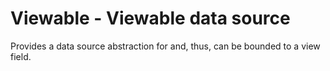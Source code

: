 # Viewable - Viewable data source
Provides a data source abstraction for and, thus, can be bounded to a view field.
